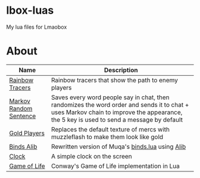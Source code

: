 # lbox-luas
My lua files for Lmaobox

# About
| Name     | Description |
| ---      | ---       |
[Rainbow Tracers](rainbow_tracers.lua) | Rainbow tracers that show the path to enemy players  
[Markov Random Sentence](markov_random_sentence.lua) | Saves every word people say in chat, then randomizes the word order and sends it to chat + uses Markov chain to improve the appearance, the 5 key is used to send a message by default 
[Gold Players](gold_players.lua) | Replaces the default texture of mercs with muzzleflash to make them look like gold  
[Binds Alib](binds_alib.lua) | Rewritten version of Muqa's [binds.lua](https://github.com/Muqa1/Muqa-LBOX-pastas/blob/main/Binds.lua) using [Alib](https://github.com/uosq/lbox-alib)
[Clock](clock.lua) | A simple clock on the screen  
[Game of Life](game_of_life.lua) | Conway's Game of Life implementation in Lua
